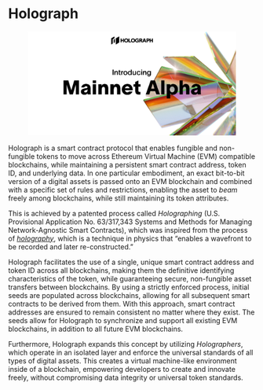 # Holograph

<figure><img src="../../.gitbook/assets/image (3).png" alt=""><figcaption></figcaption></figure>

Holograph is a smart contract protocol that enables fungible and non-fungible tokens to move across Ethereum Virtual Machine (EVM) compatible blockchains, while maintaining a persistent smart contract address, token ID, and underlying data. In one particular embodiment, an exact bit-to-bit version of a digital assets is passed onto an EVM blockchain and combined with a specific set of rules and restrictions, enabling the asset to _beam_ freely among blockchains, while still maintaining its token attributes.

This is achieved by a patented process called _Holographing_ (U.S. Provisional Application No. 63/317,343 Systems and Methods for Managing Network-Agnostic Smart Contracts), which was inspired from the process of [_holography_](https://en.wikipedia.org/wiki/Holography), which is a technique in physics that “enables a wavefront to be recorded and later re-constructed.”

Holograph facilitates the use of a single, unique smart contract address and token ID across all blockchains, making them the definitive identifying characteristics of the token, while guaranteeing secure, non-fungible asset transfers between blockchains. By using a strictly enforced process, initial seeds are populated across blockchains, allowing for all subsequent smart contracts to be derived from them. With this approach, smart contract addresses are ensured to remain consistent no matter where they exist. The seeds allow for Holograph to synchronize and support all existing EVM blockchains, in addition to all future EVM blockchains.

Furthermore, Holograph expands this concept by utilizing _Holographers_, which operate in an isolated layer and enforce the universal standards of all types of digital assets. This creates a virtual machine-like environment inside of a blockchain, empowering developers to create and innovate freely, without compromising data integrity or universal token standards.
